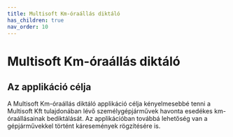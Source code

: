 ```yaml
---
title: Multisoft Km-óraállás diktáló
has_children: true
nav_order: 10
---
```

# Multisoft Km-óraállás diktáló

## Az applikáció célja
A Multisoft Km-óraállás diktáló applikáció célja kényelmesebbé tenni a Multisoft Kft tulajdonában lévő személygépjárművek havonta esedékes km-óraállásainak bediktálását. Az applikációban továbbá lehetőség van a gépjárművekkel történt káresemények rögzítésére is.

